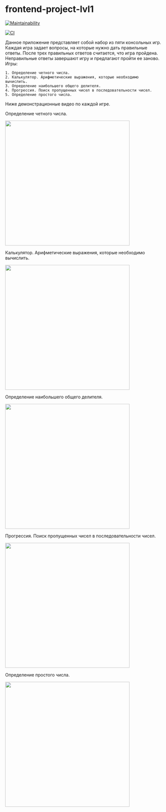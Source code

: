# frontend-project-lvl1

[![Maintainability](https://api.codeclimate.com/v1/badges/be03679117471128b0ae/maintainability)](https://codeclimate.com/github/DaniilStr/frontend-project-lvl1/maintainability)

[![CI](https://github.com/DaniilStr/frontend-project-lvl1/workflows/CI/badge.svg)](https://github.com/DaniilStr/frontend-project-lvl1/actions)

Данное приложение представляет собой набор из пяти консольных игр. Каждая игра задает вопросы, на которые нужно дать правильные ответы. После трех правильных ответов считается, что игра пройдена. Неправильные ответы завершают игру и предлагают пройти ее заново. Игры:

    1. Определение четного числа.
    2. Калькулятор. Арифметические выражения, которые необходимо вычислить.
    3. Определение наибольшего общего делителя.
    4. Прогрессия. Поиск пропущенных чисел в последовательности чисел.
    5. Определение простого числа.

Ниже демонстрационные видео по каждой игре.

Определение четного числа.
<p>
<a href="https://asciinema.org/a/h1sVMsb7u4sptytfFG1CgDsd7" target="_blank"><img src="https://asciinema.org/a/h1sVMsb7u4sptytfFG1CgDsd7.svg" width="400" /></a>
</p>

Калькулятор. Арифметические выражения, которые необходимо вычислить.
<p>
<a href="https://asciinema.org/a/e1TNC4yloYIzN06zLM1kHvxKA" target="_blank"><img src="https://asciinema.org/a/e1TNC4yloYIzN06zLM1kHvxKA.svg" width="400" /></a>
</p>

Определение наибольшего общего делителя.
<p>
<a href="https://asciinema.org/a/mLoOy5Y1cE3n8wsYOVRvIPB2n" target="_blank"><img src="https://asciinema.org/a/mLoOy5Y1cE3n8wsYOVRvIPB2n.svg" width="400" /></a>
</p>

Прогрессия. Поиск пропущенных чисел в последовательности чисел.
<p>
<a href="https://asciinema.org/a/IB9sd7950FinxQvYk1kxEkFwM" target="_blank"><img src="https://asciinema.org/a/IB9sd7950FinxQvYk1kxEkFwM.svg" width="400" /></a>
</p>

Определение простого числа.
<p>
<a href="https://asciinema.org/a/SfRbhVEfBvbX2rQxaM6hhYPwx" target="_blank"><img src="https://asciinema.org/a/SfRbhVEfBvbX2rQxaM6hhYPwx.svg" width="400"/></a>
</p>
